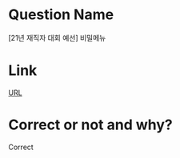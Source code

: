 # Question Name  
[21년 재직자 대회 예선] 비밀메뉴  

# Link
[URL](https://softeer.ai/practice/info.do?idx=1&eid=623)  

# Correct or not and why?  
Correct  
